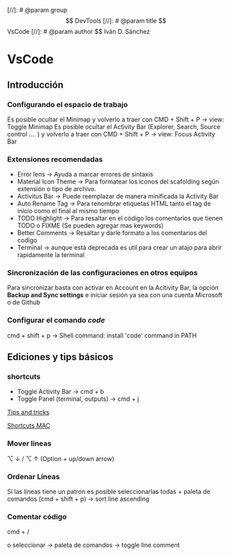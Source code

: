 [//]: # @param group $$ DevTools
[//]: # @param title $$ VsCode
[//]: # @param author $$ Iván D. Sánchez

# VsCode

## Introducción

### Configurando el espacio de trabajo

Es posible ocultar el Minimap y volverlo a traer con CMD + Shift + P -> view: Toggle Minimap
Es posible ocultar el Activity Bar (Explorer, Search, Source control .... ) y volverlo a traer con CMD + Shift + P -> view: Focus Activity Bar

### Extensiones recomendadas

- Error lens -> Ayuda a marcar errores de sintaxis
- Material Icon Theme -> Para formatear los iconos del scafolding según extensión o tipo de archivo.
- Activitus Bar -> Puede reemplazar de manera minificada la Activity Bar
- Auto Rename Tag -> Para renombrar etiquetas HTML tanto el tag de inicio como el final al mismo tiempo
- TODO Highlight -> Para resaltar en el código los comentarios que tienen TODO o FIXME (Se pueden agregar mas keywords)
- Better Comments -> Resaltar y darle formato a los comentarios del codigo
- Terminal -> aunque está deprecada es util para crear un atajo para abrir rapidamente la terminal

### Sincronización de las configuraciones en otros equipos

Para sincronizar basta con activar en Account en la Acitivity Bar, la opción **Backup and Sync settings** e iniciar sesión ya sea con una cuenta Microsoft o de Github

### Configurar el comando _code_

cmd + shift + p -> Shell command: install 'code' command in PATH

## Ediciones y tips básicos

### shortcuts

- Toggle Activity Bar -> cmd + b
- Toggle Panel (terminal, outputs) -> cmd + j

[Tips and tricks](https://code.visualstudio.com/docs/getstarted/tips-and-tricks)

[Shortcuts MAC](https://code.visualstudio.com/shortcuts/keyboard-shortcuts-macos.pdf)

### Mover lineas

⌥ ↓ / ⌥ ↑ (Option + up/down arrow)

### Ordenar Líneas

Si las líneas tiene un patron es posible seleccionarlas todas + paleta de comandos (cmd + shift + p) -> sort line ascending

### Comentar código

cmd + /

o seleccionar -> paleta de comandos -> toggle line comment

